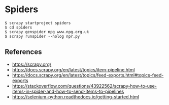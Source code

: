 # Spiders

```
$ scrapy startproject spiders
$ cd spiders
$ scrapy genspider npg www.npg.org.uk
$ scrapy runspider --nolog npr.py
```

## References
* https://scrapy.org/
* https://docs.scrapy.org/en/latest/topics/item-pipeline.html
* https://docs.scrapy.org/en/latest/topics/feed-exports.html#topics-feed-exports
* https://stackoverflow.com/questions/43922562/scrapy-how-to-use-items-in-spider-and-how-to-send-items-to-pipelines
* https://selenium-python.readthedocs.io/getting-started.html
